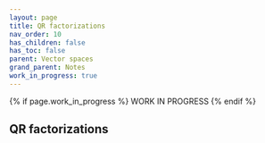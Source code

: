 ```yaml
---
layout: page
title: QR factorizations
nav_order: 10
has_children: false
has_toc: false
parent: Vector spaces
grand_parent: Notes
work_in_progress: true
---
```


{% if page.work_in_progress %}
    WORK IN PROGRESS
{% endif %}

## QR factorizations
